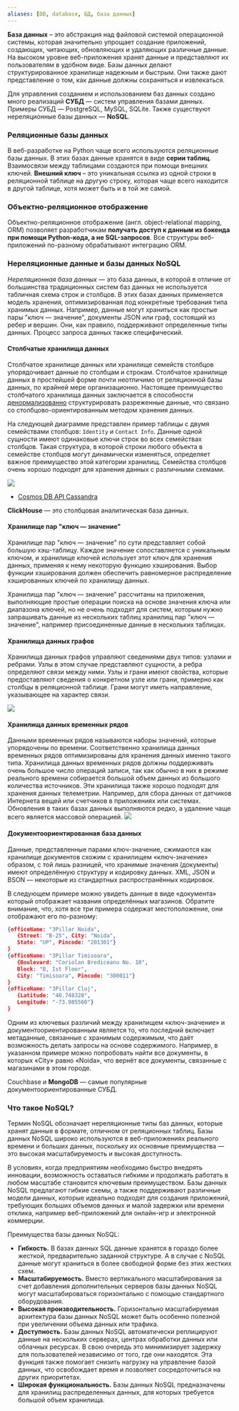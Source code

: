 ```yaml
---
aliases: [DB, database, БД, база данных]
---
```


**База данных** – это абстракция над файловой системой операционной системы, которая значительно упрощает создание приложений, создающих, читающих, обновляющих и удаляющих различные данные. На высоком уровне веб-приложения хранят данные и представляют их пользователям в удобном виде.
Базы данных делают структурированное хранилище надежным и быстрым. Они также дают представление о том, как данные должны сохраняться и извлекаться.

Для управления созданием и использованием баз данных создано много реализаций **СУБД** — систем управления базами данных. Примеры СУБД — PostgreSQL, MySQL, SQLite. Также существуют нереляционные базы данных — **NoSQL**.

### Реляционные базы данных

В веб-разработке на Python чаще всего используются реляционные базы данных.
В этих базах данные хранятся в виде **серии таблиц**. Взаимосвязи между таблицами создаются при помощи внешних ключей.
**Внешний ключ** – это уникальная ссылка из одной строки в реляционной таблице на другую строку, которая чаще всего находится в другой таблице, хотя может быть и в той же самой.


### Объектно-реляционное отображение

Объектно-реляционное отображение (англ. object-relational mapping, ORM) позволяет разработчикам **получать доступ к данным из бэкенда при помощи Python-кода, а не SQL-запросов**. Все структуры веб-приложений по-разному обрабатывают интеграцию ORM.

### Нереляционные данные и базы данных NoSQL
_Нереляционная база данных_ — это база данных, в которой в отличие от большинства традиционных систем баз данных не используется табличная схема строк и столбцов. В этих базах данных применяется модель хранения, оптимизированная под конкретные требования типа хранимых данных. Например, данные могут храниться как простые пары "ключ — значение", документы JSON или граф, состоящий из ребер и вершин. Они, как правило, поддерживают определенные типы данных. Процесс запроса данных также специфический.

#### Столбчатые хранилища данных

Столбчатое хранилище данных или хранилище семейств столбцов упорядочивает данные по столбцам и строкам. Столбчатое хранилище данных в простейшей форме почти неотличимо от реляционной базы данных, по крайней мере организационно. Настоящее преимущество столбчатого хранилища данных заключается в способности [денормализованно](https://ru.wikipedia.org/wiki/Денормализация) структурировать разреженные данные, что связано со столбцово-ориентированным методом хранения данных.

На следующей диаграмме представлен пример таблицы с двумя семействами столбцов: `Identity` и `Contact Info`. Данные одной сущности имеют одинаковые ключи строк во всех семействах столбцов. Такая структура, в которой строки любого объекта в семействе столбцов могут динамически изменяться, определяет важное преимущество этой категории хранилищ. Семейства столбцов очень хорошо подходят для хранения данных с различными схемами.

![](https://docs.microsoft.com/ru-ru/azure/architecture/guide/technology-choices/images/column-family.png)

-   [Cosmos DB API Cassandra](https://docs.microsoft.com/en-us/azure/cosmos-db/cassandra-introduction)

**ClickHouse** — это столбцовая аналитическая база данных.

#### Хранилище пар "ключ — значение"
Хранилище пар "ключ — значение" по сути представляет собой большую хэш-таблицу. Каждое значение сопоставляется с уникальным ключом, и хранилище ключей использует этот ключ для хранения данных, применяя к нему некоторую функцию хэширования. Выбор функции хэширования должен обеспечить равномерное распределение хэшированных ключей по хранилищу данных.

Хранилища пар "ключ — значение" рассчитаны на приложения, выполняющие простые операции поиска на основе значения ключа или диапазона ключей, но не очень подходят для систем, которым нужно запрашивать данные из нескольких таблиц хранилищ пар "ключ — значение", например присоединенные данные в нескольких таблицах.


#### Хранилища данных графов
Хранилища данных графов управляют сведениями двух типов: узлами и ребрами. Узлы в этом случае представляют сущности, а ребра определяют связи между ними. Узлы и грани имеют свойства, которые предоставляют сведения о конкретном узле или грани, примерно как столбцы в реляционной таблице. Грани могут иметь направление, указывающее на характер связи.

![](https://docs.microsoft.com/ru-ru/azure/architecture/guide/technology-choices/images/graph.png)

#### Хранилища данных временных рядов
Данными временных рядов называются наборы значений, которые упорядочены по времени. Соответственно хранилища данных временных рядов оптимизированы для хранения данных именно такого типа. Хранилища данных временных рядов должны поддерживать очень большое число операций записи, так как обычно в них в режиме реального времени собирается большой объем данных из большого количества источников. Эти хранилища также хорошо подходят для хранения данных телеметрии. Например, для сбора данных от датчиков Интернета вещей или счетчиков в приложениях или системах. Обновления в таких базах данных выполняются редко, а удаление чаще всего является массовой операцией.
![](https://docs.microsoft.com/ru-ru/azure/architecture/data-guide/big-data/images/time-series.png)

#### Документоориентированная база данных
Данные, представленные парами ключ-значение, сжимаются как хранилище документов схожим с хранилищем «ключ-значение» образом, с той лишь разницей, что хранимые значения (документы) имеют определённую структуру и кодировку данных. XML, JSON и BSON — некоторые из стандартных распространённых кодировок.

В следующем примере можно увидеть данные в виде «документа» который отображает названия определённых магазинов. Обратите внимание, что, хотя все три примера содержат местоположение, они отображают его по-разному:

```json
{officeName: "3Pillar Noida",
   {Street: "B-25", City: "Noida",
   State: "UP", Pincode: "201301"}
}
{officeName: "3Pillar Timisoara",
   {Boulevard: "Coriolan Brediceanu No. 10",
   Block: "B, Ist Floor",
   City: "Timisoara", Pincode: "300011"}
}
{officeName: "3Pillar Cluj",
   {Latitude: "40.748328",
   Longitude: "-73.985560"}
}
```

Одним из ключевых различий между хранилищем «ключ-значение» и документоориентированным является то, что последний включает метаданные, связанные с хранимым содержимым, что даёт возможность делать запросы на основе содержимого. Например, в указанном примере можно попробовать найти все документы, в которых «City» равно «Noida», что вернёт все документы, связанные с магазинами в этом городе.

Couchbase и **MongoDB** — самые популярные документоориентированные СУБД.

### Что такое NoSQL?
Термин NoSQL обозначает нереляционные типы баз данных, которые хранят данные в формате, отличном от реляционных таблиц.
Базы данных NoSQL широко используются в веб-приложениях реального времени и больших данных, поскольку их основные преимущества — это высокая масштабируемость и высокая доступность.

В условиях, когда предприятиям необходимо быстро внедрять инновации, возможность оставаться гибкими и продолжать работать в любом масштабе становится ключевым преимуществом. Базы данных NoSQL предлагают гибкие схемы, а также поддерживают различные модели данных, которые идеально подходят для создания приложений, требующих больших объемов данных и малой задержки или времени отклика, например веб-приложений для онлайн-игр и электронной коммерции.

Преимущества базы данных NoSQL:
-   **Гибкость.** В базах данных SQL данные хранятся в гораздо более жесткой, предварительно заданной структуре. А в случае с NoSQL данные могут храниться в более свободной форме без этих жестких схем.
-   **Масштабируемость.** Вместо вертикального масштабирования за счет добавления дополнительных серверов базы данных NoSQL могут масштабироваться горизонтально с помощью стандартного оборудования. 
-   **Высокая производительность.** Горизонтально масштабируемая архитектура базы данных NoSQL может быть особенно полезной при увеличении объема данных или трафика.
-   **Доступность.** Базы данных NoSQL автоматически реплицируют данные на нескольких серверах, центрах обработки данных или облачных ресурсах. В свою очередь это минимизирует задержку для пользователей независимо от того, где они находятся. Эта функция также помогает снизить нагрузку на управление базой данных, что освобождает время и позволяет сосредоточиться на других приоритетах.
-   **Широкая функциональность.** Базы данных NoSQL предназначены для хранилищ распределенных данных, для которых требуется большой объем хранилища.

